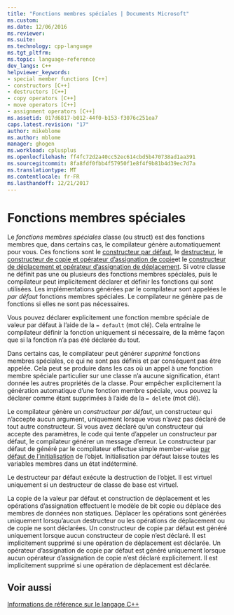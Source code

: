 ```yaml
---
title: "Fonctions membres spéciales | Documents Microsoft"
ms.custom: 
ms.date: 12/06/2016
ms.reviewer: 
ms.suite: 
ms.technology: cpp-language
ms.tgt_pltfrm: 
ms.topic: language-reference
dev_langs: C++
helpviewer_keywords:
- special member functions [C++]
- constructors [C++]
- destructors [C++]
- copy operators [C++]
- move operators [C++]
- assignment operators [C++]
ms.assetid: 017d6817-b012-44f0-b153-f3076c251ea7
caps.latest.revision: "17"
author: mikeblome
ms.author: mblome
manager: ghogen
ms.workload: cplusplus
ms.openlocfilehash: ff4fc72d2a40cc52ec614cbd5b470738ad1aa391
ms.sourcegitcommit: 8fa8fdf0fbb4f57950f1e8f4f9b81b4d39ec7d7a
ms.translationtype: MT
ms.contentlocale: fr-FR
ms.lasthandoff: 12/21/2017
---
```

# <a name="special-member-functions"></a>Fonctions membres spéciales  
  
Le *fonctions membres spéciales* classe (ou struct) est des fonctions membres que, dans certains cas, le compilateur génère automatiquement pour vous. Ces fonctions sont le [constructeur par défaut](constructors-cpp.md#default_constructors), le [destructeur](destructors-cpp.md), le [constructeur de copie et opérateur d’assignation de copie](copy-constructors-and-copy-assignment-operators-cpp.md)et le [constructeur de déplacement et opérateur d’assignation de déplacement](move-constructors-and-move-assignment-operators-cpp.md). Si votre classe ne définit pas une ou plusieurs des fonctions membres spéciales, puis le compilateur peut implicitement déclarer et définir les fonctions qui sont utilisées. Les implémentations générées par le compilateur sont appelées le *par défaut* fonctions membres spéciales. Le compilateur ne génère pas de fonctions si elles ne sont pas nécessaires.  
  
Vous pouvez déclarer explicitement une fonction membre spéciale de valeur par défaut à l’aide de la `= default` (mot clé). Cela entraîne le compilateur définir la fonction uniquement si nécessaire, de la même façon que si la fonction n’a pas été déclarée du tout. 

Dans certains cas, le compilateur peut générer *supprimé* fonctions membres spéciales, ce qui ne sont pas définis et par conséquent pas être appelée. Cela peut se produire dans les cas où un appel à une fonction membre spéciale particulier sur une classe n’a aucune signification, étant donnée les autres propriétés de la classe. Pour empêcher explicitement la génération automatique d’une fonction membre spéciale, vous pouvez la déclarer comme étant supprimées à l’aide de la `= delete` (mot clé).  
  
Le compilateur génère un *constructeur par défaut*, un constructeur qui n’accepte aucun argument, uniquement lorsque vous n’avez pas déclaré de tout autre constructeur. Si vous avez déclaré qu’un constructeur qui accepte des paramètres, le code qui tente d’appeler un constructeur par défaut, le compilateur générer un message d’erreur. Le constructeur par défaut de généré par le compilateur effectue simple member-wise [par défaut de l’initialisation](initializers.md#default_initialization) de l’objet. Initialisation par défaut laisse toutes les variables membres dans un état indéterminé.  
  
Le destructeur par défaut exécute la destruction de l’objet. Il est virtuel uniquement si un destructeur de classe de base est virtuel.  
  
La copie de la valeur par défaut et construction de déplacement et les opérations d’assignation effectuent le modèle de bit copie ou déplace des membres de données non statiques. Déplacer les opérations sont générées uniquement lorsqu’aucun destructeur ou les opérations de déplacement ou de copie ne sont déclarées. Un constructeur de copie par défaut est généré uniquement lorsque aucun constructeur de copie n’est déclaré. Il est implicitement supprimé si une opération de déplacement est déclarée. Un opérateur d’assignation de copie par défaut est généré uniquement lorsque aucun opérateur d’assignation de copie n’est déclaré explicitement. Il est implicitement supprimé si une opération de déplacement est déclarée.  
  
## <a name="see-also"></a>Voir aussi  
[Informations de référence sur le langage C++](cpp-language-reference.md)  



 
